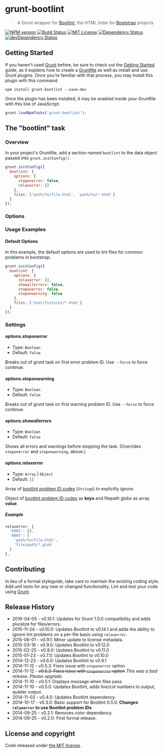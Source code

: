 # grunt-bootlint

> A Grunt wrapper for [Bootlint](https://www.npmjs.org/package/bootlint), the HTML linter for [Bootstrap](https://getbootstrap.com/) projects

[![NPM version](https://img.shields.io/npm/v/grunt-bootlint.svg)](https://www.npmjs.com/package/grunt-bootlint)
[![Build Status](https://github.com/twbs/grunt-bootlint/workflows/Tests/badge.svg)](https://github.com/twbs/grunt-bootlint/actions?workflow=Tests)
[![MIT License](https://img.shields.io/npm/l/grunt-bootlint.svg)](https://github.com/twbs/grunt-bootlint/blob/master/LICENSE)
[![Dependency Status](https://img.shields.io/david/twbs/grunt-bootlint.svg)](https://david-dm.org/twbs/grunt-bootlint)
[![devDependency Status](https://img.shields.io/david/dev/twbs/grunt-bootlint.svg)](https://david-dm.org/twbs/grunt-bootlint?type=dev)

## Getting Started

If you haven't used [Grunt](https://gruntjs.com/) before, be sure to check out the [Getting Started](https://gruntjs.com/getting-started) guide, as it explains how to create a [Gruntfile](https://gruntjs.com/sample-gruntfile) as well as install and use Grunt plugins. Once you're familiar with that process, you may install this plugin with this command:

```shell
npm install grunt-bootlint --save-dev
```

Once the plugin has been installed, it may be enabled inside your Gruntfile with this line of JavaScript:

```js
grunt.loadNpmTasks('grunt-bootlint');
```

## The "bootlint" task

### Overview

In your project's Gruntfile, add a section named `bootlint` to the data object passed into `grunt.initConfig()`.

```js
grunt.initConfig({
  bootlint: {
    options: {
      stoponerror: false,
      relaxerror: []
    },
    files: ['path/to/file.html', 'path/to/*.html']
  }
});
```

### Options

### Usage Examples

#### Default Options

In this example, the default options are used to lint files for common problems in bootstrap.

```js
grunt.initConfig({
  bootlint: {
    options: {
      relaxerror: [],
      showallerrors: false,
      stoponerror: false,
      stoponwarning: false
    },
    files: ['test/fixtures/*.html']
  }
});
```

### Settings

#### options.stoponerror

* Type: `Boolean`
* Default: `false`

Breaks out of grunt task on first error problem ID. Use `--force` to force continue.

#### options.stoponwarning

* Type: `Boolean`
* Default: `false`

Breaks out of grunt task on first warning problem ID. Use `--force` to force continue.

#### options.showallerrors

* Type: `Boolean`
* Default: `false`

Shows all errors and warnings before stopping the task. (Overrides `stoponerror` and `stoponwarning`, above.)

#### options.relaxerror

* Type: `Array` | `Object`
* Default: `[]`

Array of [bootlint problem ID codes][] (`String`s) to explicitly ignore.

Object of [bootlint problem ID codes][] as **keys** and filepath globs as array **value**.

##### Example

```js
relaxerror: {
  'E001': [],
  'W005': [
    'path/to/file.html',
    'file/path/*.glob'
  ]
},
```

## Contributing

In lieu of a formal styleguide, take care to maintain the existing coding style. Add unit tests for any new or changed functionality. Lint and test your code using [Grunt](https://gruntjs.com/).

## Release History

* 2016-04-05 - v0.10.1: Updates for Grunt 1.0.0 compatibility and adds pluralize for files/errors.
* 2015-11-24 - v0.10.0: Updates Bootlint to v0.14.1 and adds the ability to ignore lint problems on a per-file basis using `relaxerror`.
* 2015-06-01 - v0.9.1: Minor update to license metadata.
* 2015-03-16 - v0.9.0: Updates Bootlint to v0.12.0
* 2015-02-25 - v0.8.0: Updates Bootlint to v0.11.0
* 2015-01-23 - v0.7.0: Updates Bootlint to v0.10.0
* 2014-12-23 - v0.6.0: Updates Bootlint to v0.9.1
* 2014-11-12 - v0.5.3: Fixes issue with `stoponerror` option
* 2014-11-12 - ~~v0.5.2: Fixes issue with `stoponerror` option~~ *This was a bad release. Please upgrade.*
* 2014-11-10 - v0.5.1: Displays message when files pass
* 2014-11-10 - v0.5.0: Updates Bootlint, adds line/col numbers to output, quieter output.
* 2014-11-03 - v0.4.0: Updates Bootlint dependency.
* 2014-10-17 - v0.3.0: Basic support for Bootlint 0.5.0. **Changes `relaxerror` to use Bootlint problem IDs**
* 2014-09-25 - v0.2.1: Removes color dependency.
* 2014-09-25 - v0.2.0: First formal release.

## License and copyright

Code released under [the MIT license](https://github.com/twbs/grunt-bootlint/blob/master/LICENSE).

[bootlint problem ID codes]: https://github.com/twbs/bootlint/wiki

